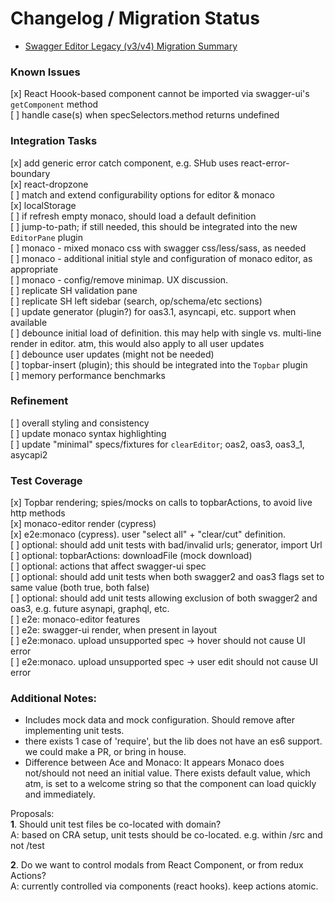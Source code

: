 # Changelog / Migration Status  

* [Swagger Editor Legacy (v3/v4) Migration Summary](docs/migration-summary-editor-v3.md)  

### Known Issues  

[x] React Hoook-based component cannot be imported via swagger-ui's `getComponent` method  
[ ] handle case(s) when specSelectors.method returns undefined  

### Integration Tasks  
[x] add generic error catch component, e.g. SHub uses react-error-boundary  
[x] react-dropzone  
[ ] match and extend configurability options for editor & monaco  
[x] localStorage  
[ ] if refresh empty monaco, should load a default definition  
[ ] jump-to-path; if still needed, this should be integrated into the new `EditorPane` plugin  
[ ] monaco - mixed monaco css with swagger css/less/sass, as needed  
[ ] monaco - additional initial style and configuration of monaco editor, as appropriate  
[ ] monaco - config/remove minimap. UX discussion.  
[ ] replicate SH validation pane  
[ ] replicate SH left sidebar (search, op/schema/etc sections)  
[ ] update generator (plugin?) for oas3.1, asyncapi, etc. support when available  
[ ] debounce initial load of definition. this may help with single vs. multi-line render in editor. atm, this would also apply to all user updates  
[ ] debounce user updates (might not be needed)  
[ ] topbar-insert (plugin); this should be integrated into the `Topbar` plugin  
[ ] memory performance benchmarks  


### Refinement  
[ ] overall styling and consistency  
[ ] update monaco syntax highlighting  
[ ] update "minimal" specs/fixtures for `clearEditor`; oas2, oas3, oas3_1, asycapi2  


### Test Coverage  
[x] Topbar rendering; spies/mocks on calls to topbarActions, to avoid live http methods  
[x] monaco-editor render (cypress)  
[x] e2e:monaco (cypress). user "select all" + "clear/cut" definition.  
[ ] optional: should add unit tests with bad/invalid urls; generator, import Url  
[ ] optional: topbarActions: downloadFile (mock download)  
[ ] optional: actions that affect swagger-ui spec  
[ ] optional: should add unit tests when both swagger2 and oas3 flags set to same value (both true, both false)  
[ ] optional: should add unit tests allowing exclusion of both swagger2 and oas3, e.g. future asynapi, graphql, etc.  
[ ] e2e: monaco-editor features  
[ ] e2e: swagger-ui render, when present in layout  
[ ] e2e:monaco. upload unsupported spec -> hover should not cause UI error  
[ ] e2e:monaco. upload unsupported spec -> user edit should not cause UI error  


### Additional Notes:
* Includes mock data and mock configuration. Should remove after implementing unit tests.
* there exists 1 case of 'require', but the lib does not have an es6 support. we could make a PR, or bring in house.
* Difference between Ace and Monaco: It appears Monaco does not/should not need an initial value. There exists default value, which atm, is set to a welcome string so that the component can load quickly and immediately.

Proposals:  
**1**. Should unit test files be co-located with domain?  
A: based on CRA setup, unit tests should be co-located. e.g. within /src and not /test  

**2**. Do we want to control modals from React Component, or from redux Actions?  
A: currently controlled via components (react hooks). keep actions atomic.  
